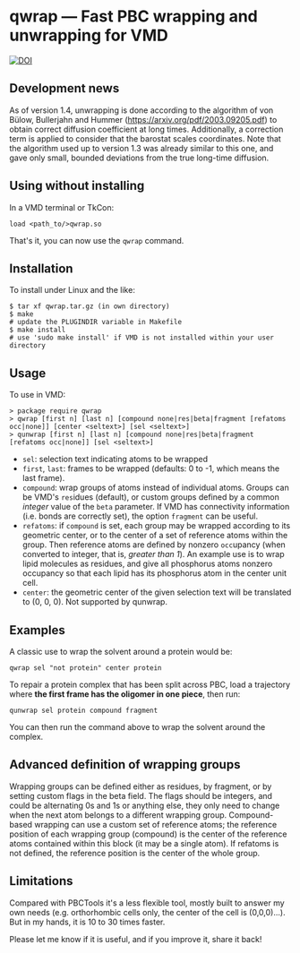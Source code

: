 # qwrap — Fast PBC wrapping and unwrapping for VMD
[![DOI](https://zenodo.org/badge/31314121.svg)](https://zenodo.org/badge/latestdoi/31314121)

## Development news
As of version 1.4, unwrapping is done according to the algorithm of von Bülow, Bullerjahn and Hummer (https://arxiv.org/pdf/2003.09205.pdf) to obtain correct diffusion coefficient at long times.
Additionally, a correction term is applied to consider that the barostat scales coordinates.
Note that the algorithm used up to version 1.3 was already similar to this one, and gave only small, bounded deviations from the true long-time diffusion.

## Using without installing
In a VMD terminal or TkCon:
```
load <path_to/>qwrap.so
```
That's it, you can now use the `qwrap` command.

## Installation
To install under Linux and the like:
```
$ tar xf qwrap.tar.gz (in own directory) 
$ make
# update the PLUGINDIR variable in Makefile
$ make install
# use 'sudo make install' if VMD is not installed within your user directory
```

## Usage
To use in VMD:
```
> package require qwrap
> qwrap [first n] [last n] [compound none|res|beta|fragment [refatoms occ|none]] [center <seltext>] [sel <seltext>]
> qunwrap [first n] [last n] [compound none|res|beta|fragment [refatoms occ|none]] [sel <seltext>]
```
* `sel`: selection text indicating atoms to be wrapped
* `first`, `last`: frames to be wrapped (defaults: 0 to -1, which means the last frame).
* `compound`: wrap groups of atoms instead of individual atoms. Groups can be VMD's `res`idues (default), or custom groups defined by a common *integer* value of the `beta` parameter. If VMD has connectivity information (i.e. bonds are correctly set), the option `fragment` can be useful.
* `refatoms`: if `compound` is set, each group may be wrapped according to its geometric center, or to the center of a set of reference atoms within the group. Then reference atoms are defined by nonzero `occ`upancy (when converted to integer, that is, *greater than 1*). An example use is to wrap lipid molecules as residues, and give all phosphorus atoms nonzero occupancy so that each lipid has its phosphorus atom in the center unit cell.
* `center`: the geometric center of the given selection text will be translated to (0, 0, 0). Not supported by qunwrap.

## Examples
A classic use to wrap the solvent around a protein would be:
```
qwrap sel "not protein" center protein
```

To repair a protein complex that has been split across PBC, load a trajectory where **the first frame has the oligomer in one piece**, then run:
```
qunwrap sel protein compound fragment
```
You can then run the command above to wrap the solvent around the complex.

## Advanced definition of wrapping groups

Wrapping groups can be defined either as residues, by fragment, or by setting custom flags in the beta field.
The flags should be integers, and could be alternating 0s and 1s or anything else, they only need to change when the next atom belongs to a different wrapping group.
Compound-based wrapping can use a custom set of reference atoms; the reference position of each wrapping group (compound) is the center of the reference atoms contained within this block (it may be a single atom).
If refatoms is not defined, the reference position is the center of the whole group.

## Limitations

Compared with PBCTools it's a less flexible tool, mostly built to answer my own needs (e.g. orthorhombic cells only, the center of the cell is (0,0,0)...). But in my hands, it is 10 to 30 times faster. 

Please let me know if it is useful, and if you improve it, share it back! 
